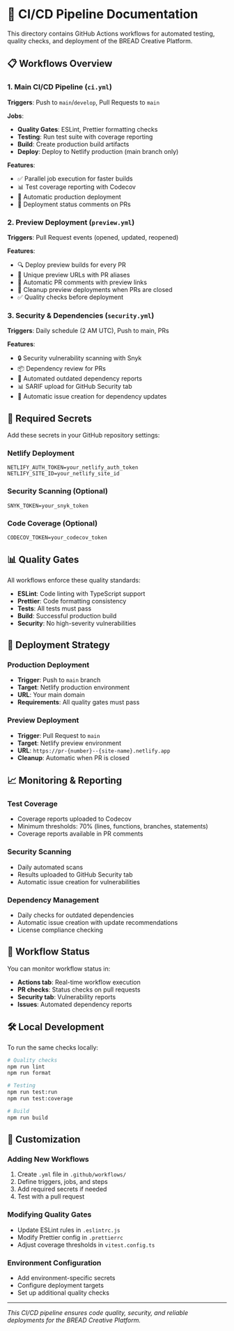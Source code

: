 # 🚀 CI/CD Pipeline Documentation

This directory contains GitHub Actions workflows for automated testing, quality checks, and deployment of the BREAD Creative Platform.

## 📋 Workflows Overview

### 1. Main CI/CD Pipeline (`ci.yml`)
**Triggers**: Push to `main`/`develop`, Pull Requests to `main`

**Jobs**:
- **Quality Gates**: ESLint, Prettier formatting checks
- **Testing**: Run test suite with coverage reporting
- **Build**: Create production build artifacts
- **Deploy**: Deploy to Netlify production (main branch only)

**Features**:
- ✅ Parallel job execution for faster builds
- 📊 Test coverage reporting with Codecov
- 🚀 Automatic production deployment
- 💬 Deployment status comments on PRs

### 2. Preview Deployment (`preview.yml`)
**Triggers**: Pull Request events (opened, updated, reopened)

**Features**:
- 🔍 Deploy preview builds for every PR
- 📍 Unique preview URLs with PR aliases
- 💬 Automatic PR comments with preview links
- 🧹 Cleanup preview deployments when PRs are closed
- ✅ Quality checks before deployment

### 3. Security & Dependencies (`security.yml`)
**Triggers**: Daily schedule (2 AM UTC), Push to main, PRs

**Features**:
- 🔒 Security vulnerability scanning with Snyk
- 📦 Dependency review for PRs
- 🔄 Automated outdated dependency reports
- 📊 SARIF upload for GitHub Security tab
- 🤖 Automatic issue creation for dependency updates

## 🔧 Required Secrets

Add these secrets in your GitHub repository settings:

### Netlify Deployment
```
NETLIFY_AUTH_TOKEN=your_netlify_auth_token
NETLIFY_SITE_ID=your_netlify_site_id
```

### Security Scanning (Optional)
```
SNYK_TOKEN=your_snyk_token
```

### Code Coverage (Optional)
```
CODECOV_TOKEN=your_codecov_token
```

## 📊 Quality Gates

All workflows enforce these quality standards:

- **ESLint**: Code linting with TypeScript support
- **Prettier**: Code formatting consistency
- **Tests**: All tests must pass
- **Build**: Successful production build
- **Security**: No high-severity vulnerabilities

## 🚀 Deployment Strategy

### Production Deployment
- **Trigger**: Push to `main` branch
- **Target**: Netlify production environment
- **URL**: Your main domain
- **Requirements**: All quality gates must pass

### Preview Deployment
- **Trigger**: Pull Request to `main`
- **Target**: Netlify preview environment
- **URL**: `https://pr-{number}--{site-name}.netlify.app`
- **Cleanup**: Automatic when PR is closed

## 📈 Monitoring & Reporting

### Test Coverage
- Coverage reports uploaded to Codecov
- Minimum thresholds: 70% (lines, functions, branches, statements)
- Coverage reports available in PR comments

### Security Scanning
- Daily automated scans
- Results uploaded to GitHub Security tab
- Automatic issue creation for vulnerabilities

### Dependency Management
- Daily checks for outdated dependencies
- Automatic issue creation with update recommendations
- License compliance checking

## 🔄 Workflow Status

You can monitor workflow status in:
- **Actions tab**: Real-time workflow execution
- **PR checks**: Status checks on pull requests
- **Security tab**: Vulnerability reports
- **Issues**: Automated dependency reports

## 🛠️ Local Development

To run the same checks locally:

```bash
# Quality checks
npm run lint
npm run format

# Testing
npm run test:run
npm run test:coverage

# Build
npm run build
```

## 📝 Customization

### Adding New Workflows
1. Create `.yml` file in `.github/workflows/`
2. Define triggers, jobs, and steps
3. Add required secrets if needed
4. Test with a pull request

### Modifying Quality Gates
- Update ESLint rules in `.eslintrc.js`
- Modify Prettier config in `.prettierrc`
- Adjust coverage thresholds in `vitest.config.ts`

### Environment Configuration
- Add environment-specific secrets
- Configure deployment targets
- Set up additional quality checks

---

*This CI/CD pipeline ensures code quality, security, and reliable deployments for the BREAD Creative Platform.*
